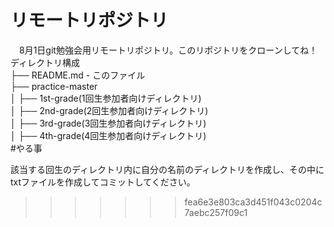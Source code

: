 # リモートリポジトリ
　8月1日git勉強会用リモートリポジトリ。このリポジトリをクローンしてね！\
ディレクトリ構成\
├── README.md - このファイル\
├── practice-master\
│   ├── 1st-grade(1回生参加者向けディレクトリ)\
│   ├── 2nd-grade(2回生参加者向けディレクトリ)\
│   ├── 3rd-grade(3回生参加者向けディレクトリ)\
│   ├── 4th-grade(4回生参加者向けディレクトリ)\
#やる事

該当する回生のディレクトリ内に自分の名前のディレクトリを作成し、その中にtxtファイルを作成してコミットしてください。
>>>>>>> fea6e3e803ca3d451f043c0204c7aebc257f09c1
